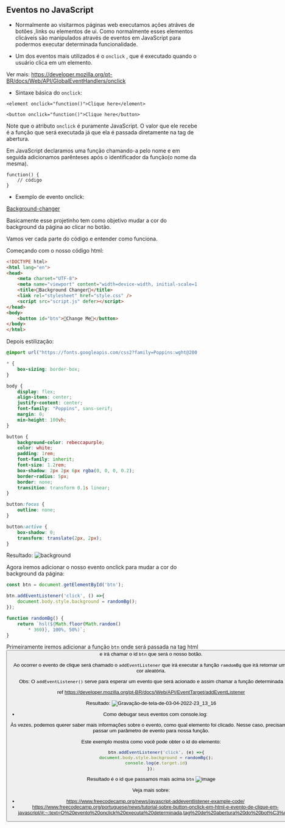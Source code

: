 ## Eventos no JavaScript

- Normalmente ao visitarmos páginas web executamos ações atráves de botões ,links ou elementos de ui. Como normalmente esses elementos clicáveis são manipulados através de eventos em JavaScript para podermos executar determinada funcionalidade.

- Um dos eventos mais utilizados é o `onclick` , que é executado quando o usuário clica em um elemento.

Ver mais: https://developer.mozilla.org/pt-BR/docs/Web/API/GlobalEventHandlers/onclick

- Sintaxe básica do `onclick`:

```
<element onclick="function()">Clique here</element>
```

```
<button onclick="function()">Clique here</button>
```

Note que o atributo `onclick` é puramente JavaScript. O valor que ele recebe é a função que será executada já que ela é passada diretamente na tag de abertura.

Em JavaScript declaramos uma função chamando-a pelo nome e em seguida adicionamos parênteses após o identificador da função(o nome da mesma).

```
function() {
    // código
}
```

- Exemplo de evento onclick:

[Background-changer](https://github.com/biantris/10-PROJECTS-1-HOUR/blob/master/background-changer/script.js)

Basicamente esse projetinho tem como objetivo mudar a cor do background da página ao clicar no botão.

Vamos ver cada parte do código e entender como funciona.

Começando com o nosso código html:

```html
<!DOCTYPE html>
<html lang="en">
<head>
    <meta charset="UTF-8">
    <meta name="viewport" content="width=device-width, initial-scale=1.0">
    <title>🎨Background Changer🎨</title>
    <link rel="stylesheet" href="style.css" />
    <script src="script.js" defer></script>
</head>
<body>
    <button id="btn">🌈Change Me🌈</button>
</body>
</html>
```

Depois estilização:
```css
@import url("https://fonts.googleapis.com/css2?family=Poppins:wght@200;400;600&display=swap");

* {
    box-sizing: border-box;
}

body {
    display: flex;
    align-items: center;
    justify-content: center;
    font-family: "Poppins", sans-serif;
    margin: 0;
    min-height: 100vh;
}

button {
    background-color: rebeccapurple;
    color: white;
    padding: 1rem;
    font-family: inherit;
    font-size: 1.2rem;
    box-shadow: 2px 2px 6px rgba(0, 0, 0, 0.2);
    border-radius: 5px;
    border: none;
    transition: transform 0.1s linear;
}

button:focus {
    outline: none;
}

button:active {
    box-shadow: 0;
    transform: translate(2px, 2px);
}
```
Resultado:
![background](https://user-images.githubusercontent.com/65451957/161579487-15b86308-99f2-4891-81d9-953f5a505de8.png)

Agora iremos adicionar o nosso evento onclick para mudar a cor do background da página:

```js
const btn = document.getElementById('btn');

btn.addEventListener('click', () =>{
    document.body.style.background = randomBg();
});

function randomBg() {
    return `hsl(${Math.floor(Math.random()
        * 360)}, 100%, 50%)`;
}
```

Primeiramente iremos adicionar a função `btn` onde será passada na tag html <button> e irá chamar o id `btn` que será o nosso botão.

Ao ocorrer o evento de clique será chamado o `addEventListener` que irá executar a função `ramdomBg` que irá retornar uma cor aleatória.

Obs: O `addEventListener()` serve para esperar um evento que será acionado e assim chamar a função determinada

ref https://developer.mozilla.org/pt-BR/docs/Web/API/EventTarget/addEventListener 
    
Resultado:
![Gravação-de-tela-de-03-04-2022-23_13_16](https://user-images.githubusercontent.com/65451957/161579581-734054f0-074e-4e36-a1df-980fac2e2c7e.gif)
    
- Como debugar seus eventos com console.log:

Às vezes, podemos querer saber mais informações sobre o evento, como qual elemento foi clicado. Nesse caso, precisamos passar um parâmetro de evento para nossa função.

Este exemplo mostra como você pode obter o id do elemento:

```js
    btn.addEventListener('click', (e) =>{
    document.body.style.background = randomBg();
    console.log(e.target.id)
});
```
Resultado é o id que passamos mais acima `btn`
![image](https://user-images.githubusercontent.com/65451957/161584791-57e5ec7b-73bc-4baf-9c1a-79f230ae0f87.png)

Veja mais sobre:
- https://www.freecodecamp.org/news/javascript-addeventlistener-example-code/
- https://www.freecodecamp.org/portuguese/news/tutorial-sobre-button-onclick-em-html-e-evento-de-clique-em-javascript/#:~:text=O%20evento%20onclick%20executa%20determinada,tag%20de%20abertura%20do%20bot%C3%A3o
